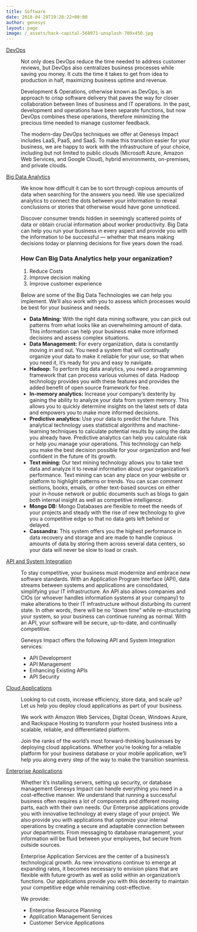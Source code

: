 ```yaml
---
title: Software
date: 2018-04-29T19:28:22+00:00
author: genesys
layout: page
image: /_assets/hack-capital-568971-unsplash-700x450.jpg
---
```


<dl class="accordion">
                <dt><a id="1" href="">DevOps</a></dt>
                <dd>
                    <p>Not only does DevOps reduce the time needed to address customer reviews, but DevOps also centralizes business processes while saving you money. It cuts the time it takes to get from idea to production in half, maximizing business uptime and revenue.</p>
                    <p>Development & Operations, otherwise known as DevOps, is an approach to crisp software delivery that paves the way for closer collaboration between lines of business and IT operations. In the past, development and operations have been separate functions, but now DevOps combines these operations, therefore minimizing the precious time needed to manage customer feedback.</p>
                    <p>The modern-day DevOps techniques we offer at Genesys Impact includes LaaS, PaaS, and SaaS. To make this transition easier for your business, we are happy to work with the infrastructure of your choice, including but not limited to public clouds (Microsoft Azure, Amazon Web Services, and Google Cloud), hybrid environments, on-premises, and private clouds.</p>
                </dd>
                <dt><a id="2" href="">Big Data Analytics</a></dt>
                <dd>
                    <p>We know how difficult it can be to sort through copious amounts of data when searching for the answers you need. We use specialized analytics to connect the dots between your information to reveal conclusions or stories that otherwise would have gone unnoticed.</p>
                    <p>Discover consumer trends hidden in seemingly scattered points of data or obtain crucial information about worker productivity. Big Data can help you run your business in every aspect and provide you with the information to be successful — whether that means making decisions today or planning decisions for five years down the road.</p>
                    <h3>How Can Big Data Analytics help your organization?</h3>
                        <ol>
                            <li>Reduce Costs</li>
                            <li>Improve decision making</li>
                            <li>Improve customer experience</li>
                        </ol>
                    <p>Below are some of the Big Data Technologies we can help you implement. We’ll also work with you to assess which processes would be best for your business and needs. 
                        <ul>
                            <li><strong>Data Mining:</strong> With the right data mining software, you can pick out patterns from what looks like an overwhelming amount of data. This information can help your business make more informed decisions and assess complex situations. </li>
                            <li><strong>Data Management:</strong> For every organization, data is constantly moving in and out. You need a system that will continually organize your data to make it reliable for your use, so that when you need it, it’s ready for you and easy to navigate.</li>
                            <li><strong>Hadoop:</strong> To perform big data analytics, you need a programming framework that can process various volumes of data. Hadoop technology provides you with these features and provides the added benefit of open source framework for free.</li>
                            <li><strong>In-memory analytics:</strong> Increase your company’s dexterity by gaining the ability to analyze your data from system memory. This allows you to quickly determine insights on the latest sets of data and empowers you to make more informed decisions.</li>
                            <li><strong>Predictive analytics:</strong> Use your data to predict the future. This analytical technology uses statistical algorithms and machine-learning techniques to calculate potential results by using the data you already have. Predictive analytics can help you calculate risk or help you manage your operations. This technology can help you make the best decision possible for your organization and feel confident in the future of its growth.</li>
                            <li><strong>Text mining:</strong> Our text mining technology allows you to take text data and analyze it to reveal information about your organization’s performance. Text mining can scan any place on your website or platform to highlight patterns or trends. You can scan comment sections, books, emails, or other text-based sources on either your in-house network or public documents such as blogs to gain both internal insight as well as competitive intelligence.</li>
                            <li><strong>Mongo DB:</strong> Mongo Databases are flexible to meet the needs of your projects and steady with the rise of new technology to give you a competitive edge so that no data gets left behind or delayed.</li>
                            <li><strong>Cassandra:</strong> This system offers you the highest performance in data recovery and storage and are made to handle copious amounts of data by storing them across several data centers, so your data will never be slow to load or crash.</li>
                        </ul>
                    </p>
                </dd>
                <dt><a id="3" href="">API and System Integration</a></dt>
                <dd>
                    <p>To stay competitive, your business must modernize and embrace new software standards. With an Application Program Interface (API), data streams between systems and applications are consolidated, simplifying your IT infrastructure. An API also allows companies and CIOs (or whoever handles information systems at your company) to make alterations to their IT infrastructure without disturbing its current state. In other words, there will be no “down time” while re-structuring your system, so your business can continue running as normal. With an API, your software will be secure, up-to-date, and continually competitive.</p>
                    <p>Genesys Impact offers the following API and System Integration services:</p>
                        <ul>
                            <li>API Development</li>
                            <li>API Management</li>
                            <li>Enhancing Existing APIs</li>
                            <li>API Security</li>
                        </ul>
                </dd>
                <dt><a id="4" href="">Cloud Applications</a></dt>
                <dd>
                    <p>Looking to cut costs, increase efficiency, store data, and scale up? Let us help you deploy cloud applications as part of your business.</p>
                    <p>We work with Amazon Web Services, Digital Ocean, Windows Azure, and Rackspace Hosting to transform your hosted business into a scalable, reliable, and differentiated platform.</p>
                    <p>Join the ranks of the world’s most forward-thinking businesses by deploying cloud applications. Whether you’re looking for a reliable platform for your business database or your mobile application, we’ll help you along every step of the way to make the transition seamless.</p>
                </dd>
                <dt><a id="5" href="">Enterprise Applications</a></dt>
                <dd>
                    <p>Whether it’s installing servers, setting up security, or database management Genesys Impact can handle everything you need in a cost-effective manner.  We understand that running a successful business often requires a lot of components and different moving parts, each with their own needs.  Our Enterprise applications provide you with innovative technology at every stage of your project.  We also provide you with applications that optimize your internal operations by creating a secure and adaptable connection between your departments.  From messaging to database management, your information will be fluid between your employees, but secure from outside sources.</p>
                    <p>Enterprise Application Services are the center of a business’s technological growth. As new innovations continue to emerge at expanding rates, it becomes necessary to envision plans that are flexible with future growth as well as solid within an organization’s functions. Our applications provide you with this dexterity to maintain your competitive edge while remaining cost-effective.</p>
                    <p>We provide:</p>
                    <ul>
                        <li>Enterprise Resource Planning</li>
                        <li>Application Management Services</li>
                        <li>Customer Service Applications</li>
                    </ul>
                </dd>
            </dl>